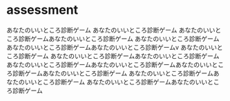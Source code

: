 # assessment
あなたのいいところ診断ゲーム
あなたのいいところ診断ゲーム
あなたのいいところ診断ゲームあなたのいいところ診断ゲーム
あなたのいいところ診断ゲーム
あなたのいいところ診断ゲームあなたのいいところ診断ゲームv
あなたのいいところ診断ゲーム
あなたのいいところ診断ゲームあなたのいいところ診断ゲーム
あなたのいいところ診断ゲームあなたのいいところ診断ゲームあなたのいいところ診断ゲームあなたのいいところ診断ゲーム
あなたのいいところ診断ゲームあなたのいいところ診断ゲーム
あなたのいいところ診断ゲームあなたのいいところ診断ゲーム
